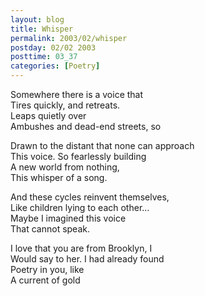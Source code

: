 ```yaml
---
layout: blog
title: Whisper
permalink: 2003/02/whisper
postday: 02/02 2003
posttime: 03_37
categories: [Poetry]
---
```


<p>Somewhere there is a voice that<br />
Tires quickly, and retreats.<br />
Leaps quietly over<br />
Ambushes and dead-end streets, so </p>
<p>Drawn to the distant that none can approach<br />
This voice. So fearlessly building<br />
A new world from nothing,<br />
This whisper of a song.</p>
<p>And these cycles reinvent themselves,<br />
Like children lying to each other…<br />
Maybe I imagined this voice<br />
That cannot speak.</p>
<p>I love that you are from Brooklyn, I<br />
Would say to her. I had already found<br />
Poetry in you, like<br />
A current of gold</p>
